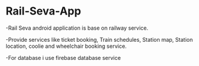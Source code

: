 # Rail-Seva-App
-Rail Seva android application is base on railway service. 

-Provide services like ticket booking, Train schedules, Station map, Station location, coolie and wheelchair booking service.

-For database  i use firebase database service 
